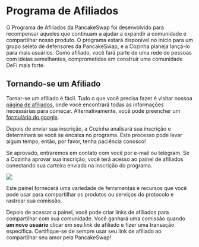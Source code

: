 # Programa de Afiliados

O Programa de Afiliados da PancakeSwap foi desenvolvido para recompensar aqueles que continuam a ajudar a expandir a comunidade e compartilhar nosso produto. O programa estará disponível no início para um grupo seleto de defensores da PancakeSwap, e a Cozinha planeja lançá-lo para mais usuários. Como afiliado, você fará parte de uma rede de pessoas com ideias semelhantes, comprometidas em construir uma comunidade DeFi mais forte.

## Tornando-se um Afiliado

Tornar-se um afiliado é fácil. Tudo o que você precisa fazer é visitar nossoa [página de afiliados](https://pancakeswap.finance/affiliates-program), onde você encontrará todas as informações necessárias para começar. Alternativamente, você pode preencher um [formulário do google](https://docs.google.com/forms/d/e/1FAIpQLSfP43IciQ5cH0JhTf1fDgUpwapBx-yD3ybv24pBdiVW7Th5jQ/viewform).

Depois de enviar sua inscrição, a Cozinha analisará sua inscrição e determinará se você se encaixa no programa. Este processo pode levar algum tempo, então, por favor, tenha paciência conosco!&#x20;

Se aprovado, entraremos em contato com você por e-mail ou telegram. Se a Cozinha aprovar sua inscrição, você terá acesso ao painel de afiliados conectando sua carteira enviada na inscrição do programa.

![](https://1397868517-files.gitbook.io/\~/files/v0/b/gitbook-x-prod.appspot.com/o/spaces%2F-MHREX7DHcljbY5IkjgJ-1972196547%2Fuploads%2FVFgnKc2fYdlzyxk1uN3C%2Faffiliate-landing-page-07.png?alt=media\&token=9960d378-8d11-45f9-a1b9-d091f9a0c82d)

Este painel fornecerá uma variedade de ferramentas e recursos que você pode usar para compartilhar os produtos ou serviços do protocolo e rastrear sua comissão.&#x20;

Depois de acessar o painel, você pode criar links de afiliados para compartilhar com sua comunidade. Você ganhará uma comissão quando **um novo usuário** clicar em seu link de afiliado e fizer uma transação específica. Certifique-se de sempre usar seu link de afiliado ao compartilhar seu amor pela PancakeSwap!
